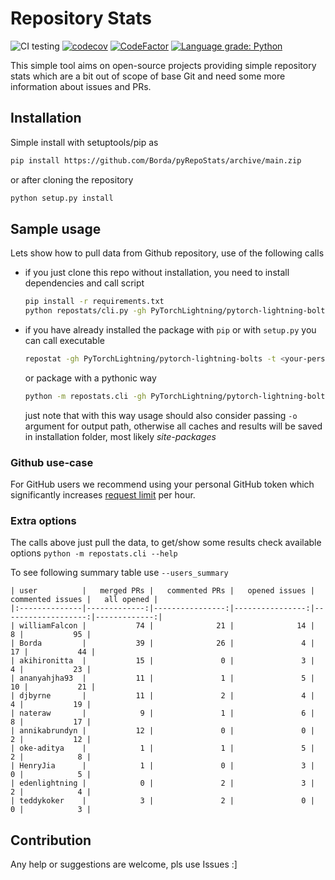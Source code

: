 # Repository Stats

![CI testing](https://github.com/Borda/pyRepoStats/workflows/CI%20testing/badge.svg?event=push)
[![codecov](https://codecov.io/gh/Borda/pyRepoStats/branch/main/graph/badge.svg?token=09H9MDJMXG)](https://codecov.io/gh/Borda/pyRepoStats)
[![CodeFactor](https://www.codefactor.io/repository/github/borda/pyrepostats/badge)](https://www.codefactor.io/repository/github/borda/pyrepostats)
[![Language grade: Python](https://img.shields.io/lgtm/grade/python/g/Borda/pyRepoStats.svg?logo=lgtm&logoWidth=18)](https://lgtm.com/projects/g/Borda/pyRepoStats/context:python)

This simple tool aims on open-source projects providing simple repository stats which are a bit out of scope of base Git and need some more information about issues and PRs.

## Installation

Simple install with setuptools/pip as 
```bash
pip install https://github.com/Borda/pyRepoStats/archive/main.zip
```
or after cloning the repository
```bash
python setup.py install
```

## Sample usage

Lets show how to pull data from Github repository, use of the following calls
* if you just clone this repo without installation, you need to install dependencies and call script
    ```bash
    pip install -r requirements.txt
    python repostats/cli.py -gh PyTorchLightning/pytorch-lightning-bolts -t <your-personal-token>
    ```
* if you have already installed the package with `pip` or with `setup.py` you can call executable
    ```bash
    repostat -gh PyTorchLightning/pytorch-lightning-bolts -t <your-personal-token>
    ```
  or package with a pythonic way
    ```bash
    python -m repostats.cli -gh PyTorchLightning/pytorch-lightning-bolts
    ```
  just note that with this way usage should also consider passing `-o` argument for output path, otherwise all caches and results will be saved in installation folder, most likely _site-packages_

### Github use-case

For GitHub users we recommend using your personal GitHub token which significantly increases [request limit](https://developer.github.com/v3/#rate-limiting) per hour.

### Extra options

The calls above just pull the data, to get/show some results check available options `python -m repostats.cli --help`

To see following summary table use `--users_summary`
```
| user          |   merged PRs |   commented PRs |   opened issues |   commented issues |   all opened |
|:--------------|-------------:|----------------:|----------------:|-------------------:|-------------:|
| williamFalcon |           74 |              21 |              14 |                  8 |           95 |
| Borda         |           39 |              26 |               4 |                 17 |           44 |
| akihironitta  |           15 |               0 |               3 |                  4 |           23 |
| ananyahjha93  |           11 |               1 |               5 |                 10 |           21 |
| djbyrne       |           11 |               2 |               4 |                  4 |           19 |
| nateraw       |            9 |               1 |               6 |                  8 |           17 |
| annikabrundyn |           12 |               0 |               0 |                  2 |           12 |
| oke-aditya    |            1 |               1 |               5 |                  2 |            8 |
| HenryJia      |            1 |               0 |               3 |                  0 |            5 |
| edenlightning |            0 |               2 |               3 |                  2 |            4 |
| teddykoker    |            3 |               2 |               0 |                  0 |            3 |
```

## Contribution

Any help or suggestions are welcome, pls use Issues :]

